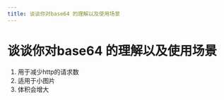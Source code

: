 ```yaml
---
title: 谈谈你对base64 的理解以及使用场景
---
```

# 谈谈你对base64 的理解以及使用场景

1. 用于减少http的请求数
2. 适用于小图片
3. 体积会增大